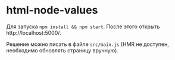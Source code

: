 # html-node-values

Для запуска `npm install && npm start`. После этого открыть http://localhost:5000/.
<!-- npm install -and npm start -->
<!-- (--location=global install) -and (--location=global start) -->
Решение можно писать в файле `src/main.js` (HMR не доступен, необходимо обновлять страницу вручную).
